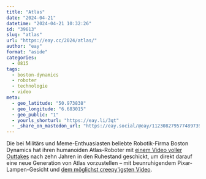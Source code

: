 ```yaml
---
title: "Atlas"
date: "2024-04-21"
datetime: "2024-04-21 10:32:26"
id: "39613"
slug: "atlas"
url: "https://eay.cc/2024/atlas/"
author: "eay"
format: "aside"
categories:
  - 0815
tags:
  - boston-dynamics
  - roboter
  - technologie
  - video
meta:
  - geo_latitude: "50.973838"
  - geo_longitude: "6.683015"
  - geo_public: "1"
  - yourls_shorturl: "https://eay.li/3qt"
  - _share_on_mastodon_url: "https://eay.social/@eay/112308279577489739"
---
```


Die bei Militärs und Meme-Enthuasiasten beliebte Robotik-Firma Boston Dynamics hat ihren humanoiden Atlas-Roboter mit [einem Video voller Outtakes](https://youtu.be/-9EM5_VFlt8) nach zehn Jahren in den Ruhestand geschickt, um direkt darauf eine neue Generation von Atlas vorzustellen – mit beunruhigendem Pixar-Lampen-Gesicht und [dem möglichst creepy'igsten Video](https://youtu.be/29ECwExc-_M).
